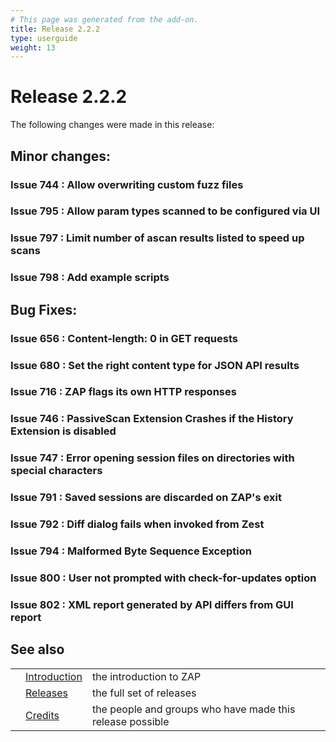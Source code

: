 ```yaml
---
# This page was generated from the add-on.
title: Release 2.2.2
type: userguide
weight: 13
---
```


# Release 2.2.2

The following changes were made in this release:

## Minor changes:

### Issue 744 : Allow overwriting custom fuzz files

### Issue 795 : Allow param types scanned to be configured via UI

### Issue 797 : Limit number of ascan results listed to speed up scans

### Issue 798 : Add example scripts

## Bug Fixes:

### Issue 656 : Content-length: 0 in GET requests

### Issue 680 : Set the right content type for JSON API results

### Issue 716 : ZAP flags its own HTTP responses

### Issue 746 : PassiveScan Extension Crashes if the History Extension is disabled

### Issue 747 : Error opening session files on directories with special characters

### Issue 791 : Saved sessions are discarded on ZAP's exit

### Issue 792 : Diff dialog fails when invoked from Zest

### Issue 794 : Malformed Byte Sequence Exception

### Issue 800 : User not prompted with check-for-updates option

### Issue 802 : XML report generated by API differs from GUI report

## See also

|     |                                     |                                                           |
| --- | ----------------------------------- | --------------------------------------------------------- |
|     | [Introduction](/docs/desktop/)      | the introduction to ZAP                                   |
|     | [Releases](/docs/desktop/releases/) | the full set of releases                                  |
|     | [Credits](/docs/desktop/credits/)   | the people and groups who have made this release possible |
